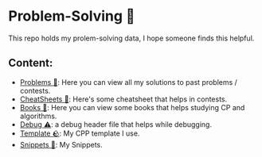 # Problem-Solving 🧠
This repo holds my prolem-solving data, I hope someone finds this helpful.

## Content:
- [Problems 🎲](Problems/): Here you can view all my solutions to past problems / contests.
- [CheatSheets 📜](Resources/Cheatsheets): Here's some cheatsheet that helps in contests.
- [Books 📕](Resources/Books): Here you can view some books that helps studying CP and algorithms.
- [Debug ⚠️](Resources/Debug): a debug header file that helps while debugging.
- [Template 🪨](Resources/Template): My CPP template I use.
- [Snippets 🔗](Resources/Snippets/): My Snippets.